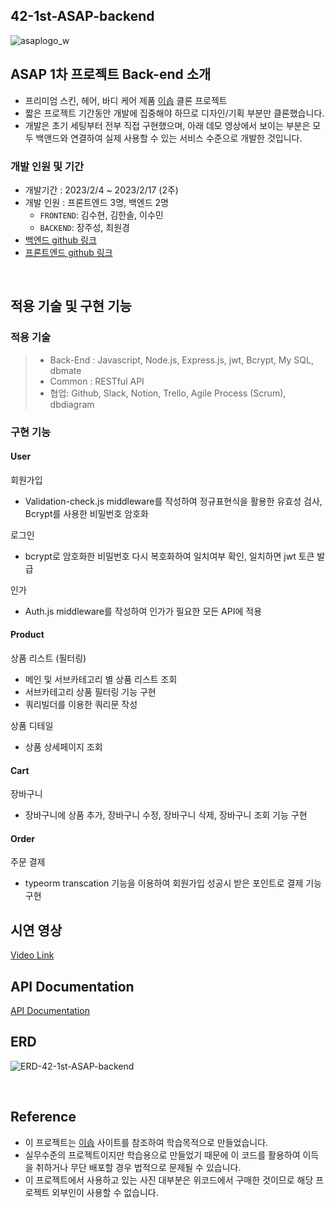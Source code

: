 ## 42-1st-ASAP-backend

![asaplogo_w](https://user-images.githubusercontent.com/115794886/219932537-9593571b-aa9d-41d3-b9ff-68cf613358fc.png)


## ASAP 1차 프로젝트 Back-end 소개

- 프리미엄 스킨, 헤어, 바디 케어 제품 [이솝](https://www.aesop.com/kr/) 클론 프로젝트
- 짧은 프로젝트 기간동안 개발에 집중해야 하므로 디자인/기획 부분만 클론했습니다.
- 개발은 초기 세팅부터 전부 직접 구현했으며, 아래 데모 영상에서 보이는 부분은 모두 백앤드와 연결하여 실제 사용할 수 있는 서비스 수준으로 개발한 것입니다.

### 개발 인원 및 기간

- 개발기간 : 2023/2/4 ~ 2023/2/17 (2주)
- 개발 인원 : 프론트엔드 3명, 백엔드 2명
  - `FRONTEND`: 김수현, 김한솔, 이수민
  - `BACKEND`: 장주성, 최원경
- [백엔드 github 링크](https://github.com/wecode-bootcamp-korea/42-1st-ASAP-backend)
- [프론트엔드 github 링크](https://github.com/wecode-bootcamp-korea/42-1st-ASAP-frontend)

<br>

## 적용 기술 및 구현 기능

### 적용 기술

> - Back-End : Javascript, Node.js, Express.js, jwt, Bcrypt, My SQL, dbmate
> - Common : RESTful API
> - 협업: Github, Slack, Notion, Trello, Agile Process (Scrum), dbdiagram

### 구현 기능

#### User

회원가입

- Validation-check.js middleware를 작성하여 정규표현식을 활용한 유효성 검사, Bcrypt를 사용한 비밀번호 암호화

로그인

- bcrypt로 암호화한 비밀번호 다시 복호화하여 일치여부 확인, 일치하면 jwt 토큰 발급

인가

- Auth.js middleware를 작성하여 인가가 필요한 모든 API에 적용

#### Product

상품 리스트 (필터링)

- 메인 및 서브카테고리 별 상품 리스트 조회
- 서브카테고리 상품 필터링 기능 구현
- 쿼리빌더를 이용한 쿼리문 작성

상품 디테일

- 상품 상세페이지 조회

#### Cart

장바구니

- 장바구니에 상품 추가, 장바구니 수정, 장바구니 삭제, 장바구니 조회 기능 구현

#### Order

주문 결제

- typeorm transcation 기능을 이용하여 회원가입 성공시 받은 포인트로 결제 기능 구현

## 시연 영상

[Video Link](https://youtu.be/oADqkrk6GPM)

## API Documentation

[API Documentation](https://documenter.getpostman.com/view/25414601/2s935uGLTH)

## ERD
![ERD-42-1st-ASAP-backend](https://user-images.githubusercontent.com/115794886/219932545-69d50463-e938-4574-ad09-47850a49c8e6.png)


<br>

## Reference

- 이 프로젝트는 [이솝](https://www.aesop.com/kr/) 사이트를 참조하여 학습목적으로 만들었습니다.
- 실무수준의 프로젝트이지만 학습용으로 만들었기 때문에 이 코드를 활용하여 이득을 취하거나 무단 배포할 경우 법적으로 문제될 수 있습니다.
- 이 프로젝트에서 사용하고 있는 사진 대부분은 위코드에서 구매한 것이므로 해당 프로젝트 외부인이 사용할 수 없습니다.
